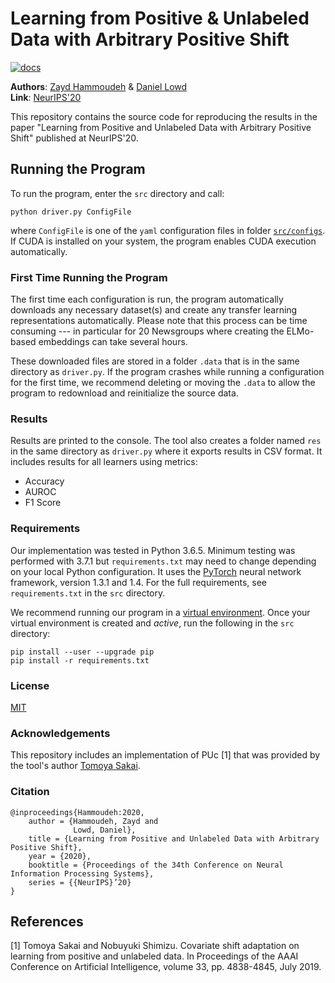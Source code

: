 # Learning from Positive & Unlabeled Data with Arbitrary Positive Shift

[![docs](https://img.shields.io/badge/license-MIT-blue.svg)](https://github.com/ZaydH/arbitrary_pu/blob/master/LICENSE)

**Authors**: [Zayd Hammoudeh](https://ZaydH.github.io) & [Daniel Lowd](https://ix.cs.uoregon.edu/~lowd/)  
**Link**: [NeurIPS'20](https://proceedings.neurips.cc/paper/2020/hash/98b297950041a42470269d56260243a1-Abstract.html)

This repository contains the source code for reproducing the results in the paper "Learning from Positive and Unlabeled Data with Arbitrary Positive Shift" published at NeurIPS'20.

## Running the Program

To run the program, enter the `src` directory and call:

`python driver.py ConfigFile`

where `ConfigFile` is one of the `yaml` configuration files in folder [`src/configs`](src/configs). If CUDA is installed on your system, the program enables CUDA execution automatically.

### First Time Running the Program

The first time each configuration is run, the program automatically downloads any necessary dataset(s) and create any transfer learning representations automatically.  Please note that this process can be time consuming --- in particular for 20 Newsgroups where creating the ELMo-based embeddings can take several hours.

These downloaded files are stored in a folder `.data` that is in the same directory as `driver.py`.  If the program crashes while running a configuration for the first time, we recommend deleting or moving the `.data` to allow the program to redownload and reinitialize the source data.

### Results

Results are printed to the console. The tool also creates a folder named `res` in the same directory as `driver.py` where it exports results in CSV&nbsp;format.  It includes results for all learners using metrics:

* Accuracy
* AUROC
* F1 Score

### Requirements

Our implementation was tested in Python&nbsp;3.6.5.  Minimum testing was performed with&nbsp;3.7.1 but `requirements.txt` may need to change depending on your local Python configuration.  It uses the [PyTorch](https://pytorch.org/) neural network framework, version&nbsp;1.3.1 and&nbsp;1.4.  For the full requirements, see `requirements.txt` in the `src` directory.

We recommend running our program in a [virtual environment](https://docs.python.org/3/tutorial/venv.html).  Once your virtual environment is created and *active*, run the following in the `src` directory:

```
pip install --user --upgrade pip
pip install -r requirements.txt
```

### License

[MIT](https://github.com/ZaydH/udl_arbitrary_pu/blob/master/LICENSE)

### Acknowledgements

This repository includes an implementation of PUc&nbsp;[1] that was provided by the tool's author [Tomoya Sakai](https://t-sakai-kure.github.io/).

### Citation

```
@inproceedings{Hammoudeh:2020,
    author = {Hammoudeh, Zayd and
              Lowd, Daniel},
    title = {Learning from Positive and Unlabeled Data with Arbitrary Positive Shift},
    year = {2020},
    booktitle = {Proceedings of the 34th Conference on Neural Information Processing Systems},
    series = {{NeurIPS}’20}
}
```

## References

[1] Tomoya Sakai and Nobuyuki Shimizu. Covariate shift adaptation on learning from positive and unlabeled data. In Proceedings of the AAAI Conference on Artificial Intelligence, volume 33, pp. 4838-4845, July 2019.
